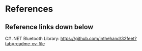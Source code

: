 # References
## Reference links down below
C# .NET Bluetooth Library: https://github.com/inthehand/32feet?tab=readme-ov-file
